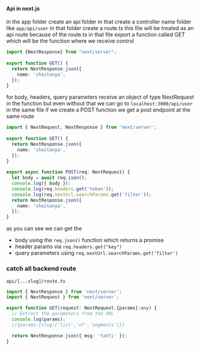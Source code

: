 #### Api in next.js
in the app folder create an api folder in that create a controller name folder like `app/api/user`
in that folder create a route.ts
this file will be treated as an api route because of the route.ts
in that file export a function called GET which will be the function where we receive control
```ts
import {NextResponse} from "next/server";  
  
export function GET() {  
  return NextResponse.json({  
    name: 'chaitanya',  
  });  
}
```
for body, headers, query parameters receive an object of type NextRequest in the function
but even without that we can go to 
`localhost:3000/api/user`
in the same file if we create a POST function we get a post endpoint at the same route
```ts
import { NextRequest, NextResponse } from 'next/server';  
  
export function GET() {  
  return NextResponse.json({  
    name: 'chaitanya',  
  });  
}  
  
export async function POST(req: NextRequest) {  
  let body = await req.json();  
  console.log({ body });  
  console.log(req.headers.get('token'));  
  console.log(req.nextUrl.searchParams.get('filter'));  
  return NextResponse.json({  
    name: 'chaitanya',  
  });  
}
```

as you can see we can get the 
- body using the `req.json()` function which returns a promise
- header params via `req.headers.get("key")`
- query parameters using `req.nextUrl.searchParams.get('filter')`

### catch all backend route
`api/[...slug]/route.ts`
```ts
import { NextResponse } from 'next/server';
import { NextRequest } from 'next/server';

export function GET(request: NextRequest,{params}:any) {
  // Extract the parameters from the URL
  console.log(params);
  //{params:{slug:['list','of','segments']}}

  return NextResponse.json({ msg: 'tatti' });
}
```